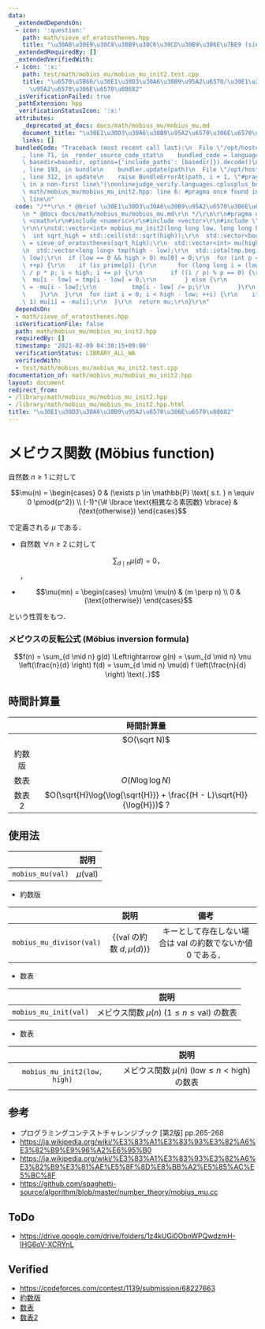 ```yaml
---
data:
  _extendedDependsOn:
  - icon: ':question:'
    path: math/sieve_of_eratosthenes.hpp
    title: "\u30A8\u30E9\u30C8\u30B9\u30C6\u30CD\u30B9\u306E\u7BE9 (sieve of Eratosthenes)"
  _extendedRequiredBy: []
  _extendedVerifiedWith:
  - icon: ':x:'
    path: test/math/mobius_mu/mobius_mu_init2.test.cpp
    title: "\u6570\u5B66/\u30E1\u30D3\u30A6\u30B9\u95A2\u6570/\u30E1\u30D3\u30A6\u30B9\
      \u95A2\u6570\u306E\u6570\u88682"
  _isVerificationFailed: true
  _pathExtension: hpp
  _verificationStatusIcon: ':x:'
  attributes:
    _deprecated_at_docs: docs/math/mobius_mu/mobius_mu.md
    document_title: "\u30E1\u30D3\u30A6\u30B9\u95A2\u6570\u306E\u6570\u88682"
    links: []
  bundledCode: "Traceback (most recent call last):\n  File \"/opt/hostedtoolcache/Python/3.9.1/x64/lib/python3.9/site-packages/onlinejudge_verify/documentation/build.py\"\
    , line 71, in _render_source_code_stat\n    bundled_code = language.bundle(stat.path,\
    \ basedir=basedir, options={'include_paths': [basedir]}).decode()\n  File \"/opt/hostedtoolcache/Python/3.9.1/x64/lib/python3.9/site-packages/onlinejudge_verify/languages/cplusplus.py\"\
    , line 193, in bundle\n    bundler.update(path)\n  File \"/opt/hostedtoolcache/Python/3.9.1/x64/lib/python3.9/site-packages/onlinejudge_verify/languages/cplusplus_bundle.py\"\
    , line 312, in update\n    raise BundleErrorAt(path, i + 1, \"#pragma once found\
    \ in a non-first line\")\nonlinejudge_verify.languages.cplusplus_bundle.BundleErrorAt:\
    \ math/mobius_mu/mobius_mu_init2.hpp: line 6: #pragma once found in a non-first\
    \ line\n"
  code: "/**\r\n * @brief \u30E1\u30D3\u30A6\u30B9\u95A2\u6570\u306E\u6570\u88682\r\
    \n * @docs docs/math/mobius_mu/mobius_mu.md\r\n */\r\n\r\n#pragma once\r\n#include\
    \ <cmath>\r\n#include <numeric>\r\n#include <vector>\r\n#include \"../sieve_of_eratosthenes.hpp\"\
    \r\n\r\nstd::vector<int> mobius_mu_init2(long long low, long long high) {\r\n\
    \  int sqrt_high = std::ceil(std::sqrt(high));\r\n  std::vector<bool> is_prime\
    \ = sieve_of_eratosthenes(sqrt_high);\r\n  std::vector<int> mu(high - low, 1);\r\
    \n  std::vector<long long> tmp(high - low);\r\n  std::iota(tmp.begin(), tmp.end(),\
    \ low);\r\n  if (low == 0 && high > 0) mu[0] = 0;\r\n  for (int p = 2; p <= sqrt_high;\
    \ ++p) {\r\n    if (is_prime[p]) {\r\n      for (long long i = (low + (p - 1))\
    \ / p * p; i < high; i += p) {\r\n        if ((i / p) % p == 0) {\r\n        \
    \  mu[i - low] = tmp[i - low] = 0;\r\n        } else {\r\n          mu[i - low]\
    \ = -mu[i - low];\r\n          tmp[i - low] /= p;\r\n        }\r\n      }\r\n\
    \    }\r\n  }\r\n  for (int i = 0; i < high - low; ++i) {\r\n    if (tmp[i] >\
    \ 1) mu[i] = -mu[i];\r\n  }\r\n  return mu;\r\n}\r\n"
  dependsOn:
  - math/sieve_of_eratosthenes.hpp
  isVerificationFile: false
  path: math/mobius_mu/mobius_mu_init2.hpp
  requiredBy: []
  timestamp: '2021-02-09 04:38:15+09:00'
  verificationStatus: LIBRARY_ALL_WA
  verifiedWith:
  - test/math/mobius_mu/mobius_mu_init2.test.cpp
documentation_of: math/mobius_mu/mobius_mu_init2.hpp
layout: document
redirect_from:
- /library/math/mobius_mu/mobius_mu_init2.hpp
- /library/math/mobius_mu/mobius_mu_init2.hpp.html
title: "\u30E1\u30D3\u30A6\u30B9\u95A2\u6570\u306E\u6570\u88682"
---
```

# メビウス関数 (Möbius function)

自然数 $n \geq 1$ に対して

$$\mu(n) = \begin{cases} 0 & (\exists p \in \mathbb{P} \text{ s.t. } n \equiv 0 \pmod{p^2}) \\ (-1)^{\# \lbrace \text{相異なる素因数} \rbrace} & (\text{otherwise}) \end{cases}$$

で定義される $\mu$ である．

- 自然数 $\forall n \geq 2$ に対して

  $$\sum_{d \mid n} \mu(d) = 0 \text{，}$$，

- $$\mu(mn) = \begin{cases} \mu(m) \mu(n) & (m \perp n) \\ 0 & (\text{otherwise}) \end{cases}$$

という性質をもつ．


### メビウスの反転公式 (Möbius inversion formula)

$$f(n) = \sum_{d \mid n} g(d) \Leftrightarrow g(n) = \sum_{d \mid n} \mu \left(\frac{n}{d} \right) f(d) = \sum_{d \mid n} \mu(d) f \left(\frac{n}{d} \right) \text{．}$$


## 時間計算量

||時間計算量|
|:--:|:--:|
||$O(\sqrt N)$|
|約数版||
|数表|$O(N\log{\log{N}})$|
|数表2|$O(\sqrt{H}\log{\log{\sqrt{H}}} + \frac{(H - L)\sqrt{H}}{\log{H}})$ ?|


## 使用法

||説明|
|:--:|:--:|
|`mobius_mu(val)`|$\mu(\mathrm{val})$|

- 約数版

||説明|備考|
|:--:|:--:|:--:|
|`mobius_mu_divisor(val)`|$\lbrace (\mathrm{val} \text{ の約数 } d, \mu(d)) \rbrace$|キーとして存在しない場合は $\mathrm{val}$ の約数でないか値 $0$ である．|

- 数表

||説明|
|:--:|:--:|
|`mobius_mu_init(val)`|メビウス関数 $\mu(n) \ (1 \leq n \leq \mathrm{val})$ の数表|

- 数表

||説明|
|:--:|:--:|
|`mobius_mu_init2(low, high)`|メビウス関数 $\mu(n) \ (\mathrm{low} \leq n < \mathrm{high})$ の数表|


## 参考

- プログラミングコンテストチャレンジブック \[第2版\] pp.265-268
- https://ja.wikipedia.org/wiki/%E3%83%A1%E3%83%93%E3%82%A6%E3%82%B9%E9%96%A2%E6%95%B0
- https://ja.wikipedia.org/wiki/%E3%83%A1%E3%83%93%E3%82%A6%E3%82%B9%E3%81%AE%E5%8F%8D%E8%BB%A2%E5%85%AC%E5%BC%8F
- https://github.com/spaghetti-source/algorithm/blob/master/number_theory/mobius_mu.cc


## ToDo

- https://drive.google.com/drive/folders/1z4kUGi0ObnWPQwdzmH-IHG6oV-XCRYnL


## Verified

- https://codeforces.com/contest/1139/submission/68227663
- [約数版](https://codeforces.com/contest/1139/submission/68228222)
- [数表](https://codeforces.com/contest/1139/submission/68229217)
- [数表2](https://codeforces.com/contest/1139/submission/68229567)
